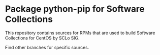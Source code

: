 # Package python-pip for Software Collections

This repository contains sources for RPMs that are used
to build Software Collections for CentOS by SCLo SIG.

Find other branches for specific sources.
